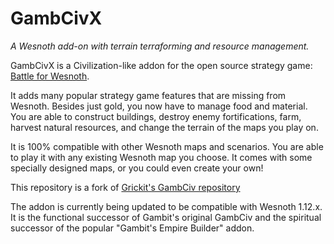# GambCivX
*A Wesnoth add-on with terrain terraforming and resource management.*

GambCivX is a Civilization-like addon for the open source strategy game: [Battle for Wesnoth](http://wesnoth.org/).

It adds many popular strategy game features that are missing from Wesnoth. Besides just gold, you now have to manage food and material. You are able to construct buildings, destroy enemy fortifications, farm, harvest natural resources, and change the terrain of the maps you play on.

It is 100% compatible with other Wesnoth maps and scenarios. You are able to play it with any existing Wesnoth map you choose. It comes with some specially designed maps, or you could even create your own!

This repository is a fork of [Grickit's GambCiv repository](https://github.com/grickit/GambCiv)

The addon is currently being updated to be compatible with Wesnoth 1.12.x. It is the functional successor of Gambit's original GambCiv and the spiritual successor of the popular "Gambit's Empire Builder" addon.
